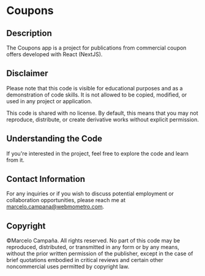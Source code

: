 # Coupons

## Description

The Coupons app is a project for publications from commercial coupon offers developed with React (NextJS).

## Disclaimer

Please note that this code is visible for educational purposes and as a demonstration of code skills. It is not allowed to be copied, modified, or used in any project or application.

This code is shared with no license. By default, this means that you may not reproduce, distribute, or create derivative works without explicit permission.

## Understanding the Code

If you're interested in the project, feel free to explore the code and learn from it.

## Contact Information

For any inquiries or if you wish to discuss potential employment or collaboration opportunities, please reach me at marcelo.campana@webmometro.com.

## Copyright

©Marcelo Campaña. All rights reserved. No part of this code may be reproduced, distributed, or transmitted in any form or by any means, without the prior written permission of the publisher, except in the case of brief quotations embodied in critical reviews and certain other noncommercial uses permitted by copyright law.
